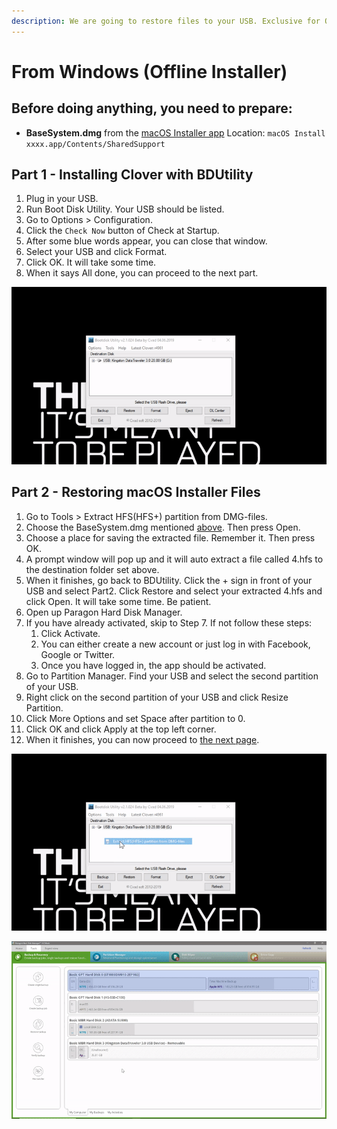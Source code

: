 ```yaml
---
description: We are going to restore files to your USB. Exclusive for Offline Installer.
---
```


# From Windows \(Offline Installer\)

## Before doing anything, you need to prepare:

* **BaseSystem.dmg** from the [macOS Installer app](../../get-started/prerequisites.md#things-need-to-get-if-you-are-making-the-installer-in-windows) Location: `macOS Install xxxx.app/Contents/SharedSupport`

## Part 1 - Installing Clover with BDUtility

1. Plug in your USB.
2. Run Boot Disk Utility. Your USB should be listed.
3. Go to Options &gt; Configuration.
4. Click the `Check Now` button of Check at Startup.
5. After some blue words appear, you can close that window.
6. Select your USB and click Format.
7. Click OK. It will take some time.
8. When it says All done, you can proceed to the next part.

![Installing Clover](../../../.gitbook/assets/ezgif-4-b59bb851e67a.gif)

## Part 2 - Restoring macOS Installer Files

1. Go to Tools &gt; Extract HFS\(HFS+\) partition from DMG-files.
2. Choose the BaseSystem.dmg mentioned [above](./#before-doing-anything-you-need-to-prepare). Then press Open.
3. Choose a place for saving the extracted file. Remember it. Then press OK.
4. A prompt window will pop up and it will auto extract a file called 4.hfs to the destination folder set above.
5. When it finishes, go back to BDUtility. Click the + sign in front of your USB and select Part2. Click Restore and select your extracted 4.hfs and click Open. It will take some time. Be patient.
6. Open up Paragon Hard Disk Manager.
7. If you have already activated, skip to Step 7. If not follow these steps:
   1. Click Activate.
   2. You can either create a new account or just log in with Facebook, Google or Twitter.
   3. Once you have logged in, the app should be activated.
8. Go to Partition Manager. Find your USB and select the second partition of your USB.
9. Right click on the second partition of your USB and click Resize Partition.
10. Click More Options and set Space after partition to 0.
11. Click OK and click Apply at the top left corner.
12. When it finishes, you can now proceed to [the next page](convert-the-installer-to-offline.md).

![Steps 1 - 5 \(Restoring installer files\)](../../../.gitbook/assets/ezgif-4-c3057da32721.gif)

![Steps 8 - 11 \(Resizing volume\)](../../../.gitbook/assets/ezgif-4-3f1d85748df0.gif)

